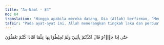 ```yaml
---
title: "An-Naml - 84"
no: 84
translation: "Hingga apabila mereka datang, Dia (Allah) berfirman, “Mengapa kamu telah mendustakan ayat-ayat-Ku, pada-hal kamu tidak mempunyai pengetahuan tentang itu, atau apakah yang telah kamu kerjakan?”"
tafsir: "Pada ayat-ayat ini, Allah menerangkan tingkah laku dan perbuatan orang-orang kafir yang mengingkari Allah dan Rasul-Nya ketika mereka menyaksikan sendiri datangnya hari Kiamat. Pada hari itu, Allah mengumpulkan orang-orang yang mengingkari ayat-ayat-Nya dari setiap umat manusia. Setelah mereka berkumpul di Padang Mahsyar untuk dihisab, mereka semuanya berdiri di hadapan Allah untuk menghadapi berbagai pertanyaan dan pemeriksaan.\n\nOrang-orang kafir dan musyrik mendengar dakwaan yang sangat menusuk perasaan. Di antaranya adalah mengapa mereka telah mengingkari ayat-ayat Allah yang secara jelas memberitahukan akan adanya hari kebangkitan dan hari penghisaban ini. Mengapa mereka tidak memikirkan persoalan itu, padahal dalil-dalilnya jelas dan gamblang disampaikan oleh rasul-rasul kepada mereka? Mengapa mereka bersikap sombong dan angkuh tidak mau menerima keterangan para rasul itu, padahal mereka tidak memiliki pengetahuan yang pasti dan tidak pernah memikirkannya secara teliti dan sungguh-sungguh."
---
```


حَتّٰٓى اِذَا جَاۤءُوْ قَالَ اَكَذَّبْتُمْ بِاٰيٰتِيْ وَلَمْ تُحِيْطُوْا بِهَا عِلْمًا اَمَّاذَا كُنْتُمْ تَعْمَلُوْنَ 
